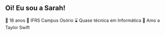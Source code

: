 <h2>Oi! Eu sou a Sarah!</h2>
🌙 18 anos
🌱 IFRS Campus Osório
⌛️ Quase técnica em Informática
🪩 Amo a Taylor Swift
